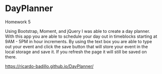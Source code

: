 # DayPlanner

Homework 5

Using Bootstrap, Moment, and jQuery I was able to create a day planner. With this app you are able to schedule your day out in timeblocks starting at 9AM - 5PM in hour increments. By using the text box you are able to type out your event and click the save button that will store your event in the local storage and save it. If you refresh the page it will still be saved on there.

https://ricardo-badillo.github.io/DayPlanner/
